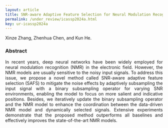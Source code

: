 ```yaml
---
layout: article
title: SNR-aware Adaptive Feature Selection for Neural Modulation Recognition
permalink: /under_review/icassp2024a.html
key: ur-icassp2024a
---
```

Xinze Zhang, Zhenhua Chen, and Kun He.

<!--more-->

### Abstract

<div style="text-align: justify"   markdown='1'>
In recent years, deep neural networks have been widely employed for neural modulation recognition (NMR) in the electronic field. However, the NMR models are usually sensitive to the noisy input signals. To address this issue, we propose a novel method called SNR-aware adaptive feature selection (SAFS) to mitigate the noise effects by adaptively subsampling the input signal with a binary subsampling operator for varying SNR environments, enabling the model to focus on more salient and indicative positions. Besides, we iteratively update the binary subsampling operator and the NMR model to enhance the coordination between the data-driven NMR model and dynamically selected signals. Extensive experiments demonstrate that the proposed method outperforms all baselines and effectively improves the state-of-the-art NMR models.

</div>